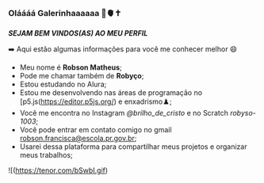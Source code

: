  ### Oláááá Galerinhaaaaaa 👋🫀✝️
_**SEJAM BEM VINDOS(AS) AO MEU PERFIL**_

➡️ Aqui estão algumas informações para você me conhecer melhor 😄
- Meu nome é  **Robson Matheus**;
- Pode me chamar também de **Robyço**;
- Estou estudando no Alura;
- Estou me desenvolvendo nas áreas de programação no [p5.js(https://editor.p5js.org/)
 e enxadrismo♟️;
- Você me encontra no Instagram *@brilho_de_cristo*
  e no Scratch *robyso-1003*;
- Você pode entrar em contato comigo no gmail robson.francisca@escola.pr.gov.br;
- Usarei dessa plataforma para compartilhar meus projetos e organizar meus trabalhos;
  
![(https://tenor.com/bSwbI.gif)
